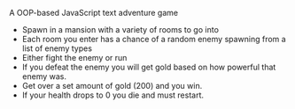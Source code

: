 A OOP-based JavaScript text adventure game

- Spawn in a mansion with a variety of rooms to go into
- Each room you enter has a chance of a random enemy spawning from a list of enemy types
- Either fight the enemy or run
- If you defeat the enemy you will get gold based on how powerful that enemy was.
- Get over a set amount of gold (200) and you win.
- If your health drops to 0 you die and must restart.